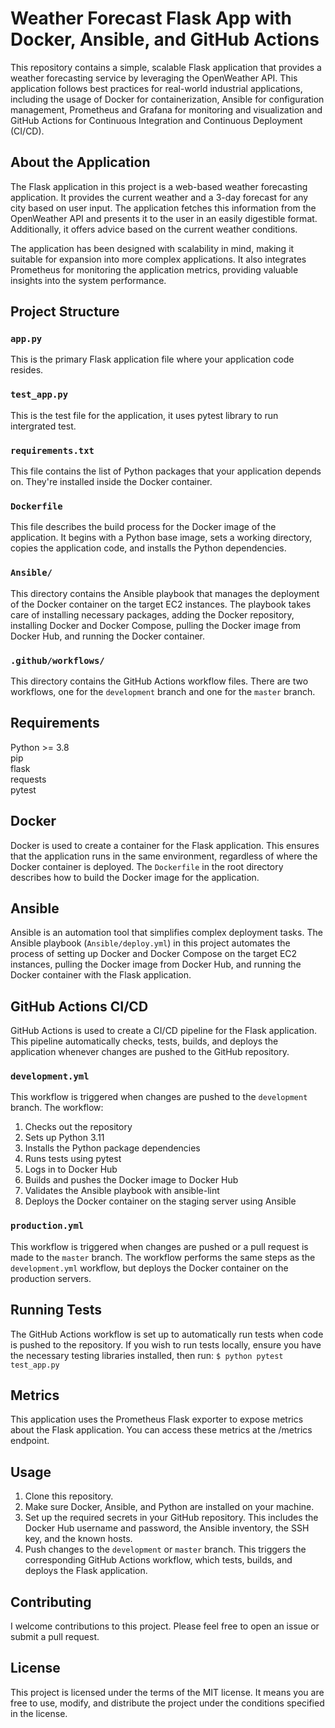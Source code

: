 # Weather Forecast Flask App with Docker, Ansible, and GitHub Actions

This repository contains a simple, scalable Flask application that provides a weather forecasting service by leveraging the OpenWeather API. This application follows best practices for real-world industrial applications, including the usage of Docker for containerization, Ansible for configuration management, Prometheus and Grafana for monitoring and visualization and GitHub Actions for Continuous Integration and Continuous Deployment (CI/CD).

## About the Application

The Flask application in this project is a web-based weather forecasting application. It provides the current weather and a 3-day forecast for any city based on user input. The application fetches this information from the OpenWeather API and presents it to the user in an easily digestible format. Additionally, it offers advice based on the current weather conditions.

The application has been designed with scalability in mind, making it suitable for expansion into more complex applications. It also integrates Prometheus for monitoring the application metrics, providing valuable insights into the system performance.

## Project Structure

### `app.py`
This is the primary Flask application file where your application code resides.

### `test_app.py`
This is the test file for the application, it uses pytest library to run intergrated test.

### `requirements.txt`
This file contains the list of Python packages that your application depends on. They're installed inside the Docker container.

### `Dockerfile`
This file describes the build process for the Docker image of the application. It begins with a Python base image, sets a working directory, copies the application code, and installs the Python dependencies.

### `Ansible/`
This directory contains the Ansible playbook that manages the deployment of the Docker container on the target EC2 instances. The playbook takes care of installing necessary packages, adding the Docker repository, installing Docker and Docker Compose, pulling the Docker image from Docker Hub, and running the Docker container.

### `.github/workflows/`
This directory contains the GitHub Actions workflow files. There are two workflows, one for the `development` branch and one for the `master` branch.

## Requirements 

Python >= 3.8 <br>
pip <br>
flask <br>
requests <br>
pytest 

## Docker

Docker is used to create a container for the Flask application. This ensures that the application runs in the same environment, regardless of where the Docker container is deployed. The `Dockerfile` in the root directory describes how to build the Docker image for the application.

## Ansible

Ansible is an automation tool that simplifies complex deployment tasks. The Ansible playbook (`Ansible/deploy.yml`) in this project automates the process of setting up Docker and Docker Compose on the target EC2 instances, pulling the Docker image from Docker Hub, and running the Docker container with the Flask application.

## GitHub Actions CI/CD

GitHub Actions is used to create a CI/CD pipeline for the Flask application. This pipeline automatically checks, tests, builds, and deploys the application whenever changes are pushed to the GitHub repository.

### `development.yml`

This workflow is triggered when changes are pushed to the `development` branch. The workflow:

1. Checks out the repository
2. Sets up Python 3.11
3. Installs the Python package dependencies
4. Runs tests using pytest
5. Logs in to Docker Hub
6. Builds and pushes the Docker image to Docker Hub
7. Validates the Ansible playbook with ansible-lint
8. Deploys the Docker container on the staging server using Ansible

### `production.yml`

This workflow is triggered when changes are pushed or a pull request is made to the `master` branch. The workflow performs the same steps as the `development.yml` workflow, but deploys the Docker container on the production servers.

## Running Tests

The GitHub Actions workflow is set up to automatically run tests when code is pushed to the repository. 
If you wish to run tests locally, ensure you have the necessary testing libraries installed, then run:
`$ python pytest test_app.py`

## Metrics

This application uses the Prometheus Flask exporter to expose metrics about the Flask application. You can access these metrics at the /metrics endpoint.

## Usage

1. Clone this repository.
2. Make sure Docker, Ansible, and Python are installed on your machine.
3. Set up the required secrets in your GitHub repository. This includes the Docker Hub username and password, the Ansible inventory, the SSH key, and the known hosts.
4. Push changes to the `development` or `master` branch. This triggers the corresponding GitHub Actions workflow, which tests, builds, and deploys the Flask application.


## Contributing

I welcome contributions to this project. Please feel free to open an issue or submit a pull request.

## License

This project is licensed under the terms of the MIT license. It means you are free to use, modify, and distribute the project under the conditions specified in the license.
